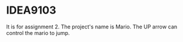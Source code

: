 # IDEA9103
It is for assignment 2.
The project's name is Mario.
The UP arrow can control the mario to jump.
